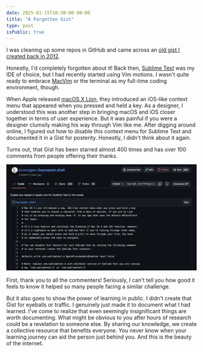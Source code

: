 ```yaml
---
date: 2025-01-15T10:30:00-08:00
title: "A Forgotten Gist"
type: post
isPublic: true
---
```


I was cleaning up some repos in GitHub and came across an [old gist I created back in 2012](https://gist.github.com/kconragan/2510186/revisions).

Honestly, I'd completely forgotten about it! Back then, [Sublime Text](https://www.sublimetext.com/) was my IDE of choice, but I had recently started using Vim motions. I wasn't quite ready to embrace [MacVim](https://macvim-dev.github.io/macvim/) or the terminal as my full-time coding environment, though.

When Apple released [macOS X Lion](https://www.apple.com/newsroom/2011/07/20Mac-OS-X-Lion-Available-Today-From-the-Mac-App-Store/), they introduced an iOS-like context menu that appeared when you pressed and held a key. As a designer, I understood this was another step in bringing macOS and iOS closer together in terms of user experience. But it was painful if you were a designer clumsily making his way through Vim like me. After digging around online, I figured out how to disable this context menu for Sublime Text and documented it in a Gist for posterity. Honestly, I didn't think about it again.

Turns out, that Gist has been starred almost 400 times and has over 100 comments from people offering their thanks.

![Gist Screenshot](gist-screenshot.png)

First, thank you to all the commenters! Seriously, I can't tell you how good it feels to know it helped so many people facing a similar challenge.

But it also goes to show the power of learning in public. I didn't create that Gist for eyeballs or traffic. I genuinely just made it to document what I had learned. I've come to realize that even seemingly insignificant things are worth documenting. What might be obvious to you after hours of research could be a revelation to someone else. By sharing our knowledge, we create a collective resource that benefits everyone. You never know when your learning journey can aid the person just behind you. And this is the beauty of the internet.
